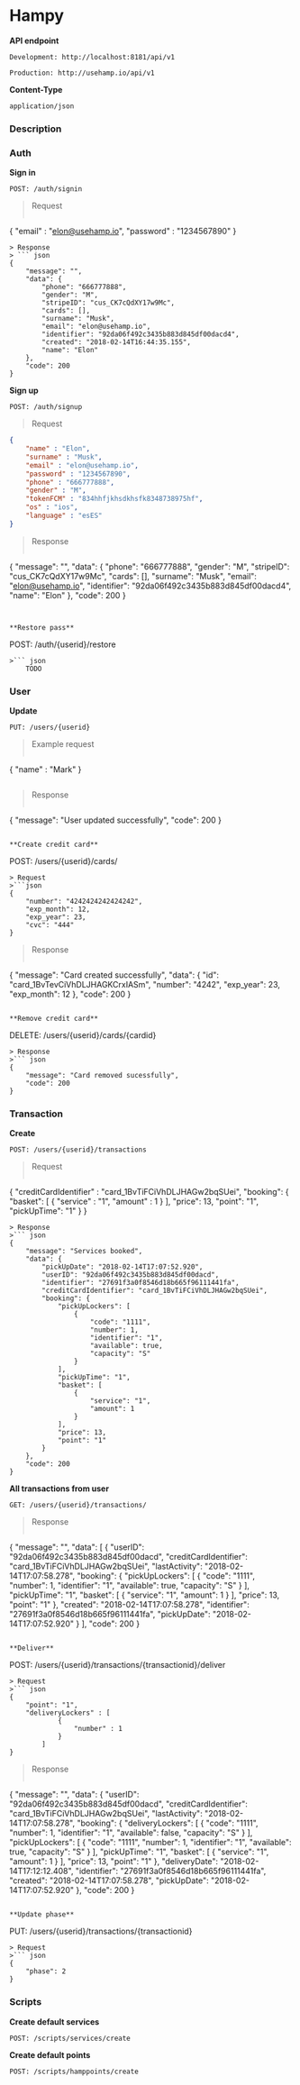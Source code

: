 # Hampy

**API endpoint**

```
Development: http://localhost:8181/api/v1
```
```
Production: http://usehamp.io/api/v1
```

**Content-Type**
```
application/json
```

### Description

### Auth
**Sign in**
```
POST: /auth/signin
```
> Request
> ``` json
{
	"email" : "elon@usehamp.io",
	"password" : "1234567890"
}
```
> Response
> ``` json
{
    "message": "",
    "data": {
        "phone": "666777888",
        "gender": "M",
        "stripeID": "cus_CK7cQdXY17w9Mc",
        "cards": [],
        "surname": "Musk",
        "email": "elon@usehamp.io",
        "identifier": "92da06f492c3435b883d845df00dacd4",
        "created": "2018-02-14T16:44:35.155",
        "name": "Elon"
    },
    "code": 200
}
```


**Sign up**
```
POST: /auth/signup
```

> Request
``` json
{
	"name" : "Elon",
	"surname" : "Musk",
	"email" : "elon@usehamp.io",
	"password" : "1234567890",
	"phone" : "666777888",
	"gender" : "M",
	"tokenFCM" : "834hhfjkhsdkhsfk8348738975hf",
	"os" : "ios",
	"language" : "esES"
}
```

> Response
>``` json
{
    "message": "",
    "data": {
        "phone": "666777888",
        "gender": "M",
        "stripeID": "cus_CK7cQdXY17w9Mc",
        "cards": [],
        "surname": "Musk",
        "email": "elon@usehamp.io",
        "identifier": "92da06f492c3435b883d845df00dacd4",
        "name": "Elon"
    },
    "code": 200
}
```


**Restore pass**
```
POST: /auth/{userid}/restore
```
>``` json
    TODO    
```

### User
**Update**
```
PUT: /users/{userid}
```
> Example request
>``` json
{
	"name" : "Mark"
}
>```

> Response
>``` json
{
    "message": "User updated successfully",
    "code": 200
}
```

**Create credit card**
```
POST: /users/{userid}/cards/
```
> Request
>```json
{
	"number": "4242424242424242",
	"exp_month": 12,
	"exp_year": 23,
	"cvc": "444"
}
```
> Response
>``` json
{
    "message": "Card created successfully",
    "data": {
        "id": "card_1BvTevCiVhDLJHAGKCrxIASm",
        "number": "4242",
        "exp_year": 23,
        "exp_month": 12
    },
    "code": 200
}
```

**Remove credit card**
```
DELETE: /users/{userid}/cards/{cardid}
```
> Response
>``` json
{
    "message": "Card removed sucessfully",
    "code": 200
}
```

### Transaction

**Create**
```
POST: /users/{userid}/transactions
```
> Request
>``` json
{
	"creditCardIdentifier" : "card_1BvTiFCiVhDLJHAGw2bqSUei",
	"booking": {
		"basket": [
			{
				"service" : "1",
				"amount" : 1
			}
		],
		"price": 13,
		"point": "1",
		"pickUpTime": "1"
	}
}
```
> Response
>``` json
{
    "message": "Services booked",
    "data": {
        "pickUpDate": "2018-02-14T17:07:52.920",
        "userID": "92da06f492c3435b883d845df00dacd",
        "identifier": "27691f3a0f8546d18b665f96111441fa",
        "creditCardIdentifier": "card_1BvTiFCiVhDLJHAGw2bqSUei",
        "booking": {
            "pickUpLockers": [
                {
                    "code": "1111",
                    "number": 1,
                    "identifier": "1",
                    "available": true,
                    "capacity": "S"
                }
            ],
            "pickUpTime": "1",
            "basket": [
                {
                    "service": "1",
                    "amount": 1
                }
            ],
            "price": 13,
            "point": "1"
        }
    },
    "code": 200
}
```

**All transactions from user**
```
GET: /users/{userid}/transactions/
```
> Response
>``` json
{
    "message": "",
    "data": [
        {
            "userID": "92da06f492c3435b883d845df00dacd",
            "creditCardIdentifier": "card_1BvTiFCiVhDLJHAGw2bqSUei",
            "lastActivity": "2018-02-14T17:07:58.278",
            "booking": {
                "pickUpLockers": [
                    {
                        "code": "1111",
                        "number": 1,
                        "identifier": "1",
                        "available": true,
                        "capacity": "S"
                    }
                ],
                "pickUpTime": "1",
                "basket": [
                    {
                        "service": "1",
                        "amount": 1
                    }
                ],
                "price": 13,
                "point": "1"
            },
            "created": "2018-02-14T17:07:58.278",
            "identifier": "27691f3a0f8546d18b665f96111441fa",
            "pickUpDate": "2018-02-14T17:07:52.920"
        }
    ],
    "code": 200
}
```

**Deliver**
```
POST: /users/{userid}/transactions/{transactionid}/deliver
```
> Request
>``` json
{
	"point": "1",
	"deliveryLockers" : [
			{
				"number" : 1
			}
		]
}
```
> Response
>```json
{
    "message": "",
    "data": {
        "userID": "92da06f492c3435b883d845df00dacd",
        "creditCardIdentifier": "card_1BvTiFCiVhDLJHAGw2bqSUei",
        "lastActivity": "2018-02-14T17:07:58.278",
        "booking": {
            "deliveryLockers": [
                {
                    "code": "1111",
                    "number": 1,
                    "identifier": "1",
                    "available": false,
                    "capacity": "S"
                }
            ],
            "pickUpLockers": [
                {
                    "code": "1111",
                    "number": 1,
                    "identifier": "1",
                    "available": true,
                    "capacity": "S"
                }
            ],
            "pickUpTime": "1",
            "basket": [
                {
                    "service": "1",
                    "amount": 1
                }
            ],
            "price": 13,
            "point": "1"
        },
        "deliveryDate": "2018-02-14T17:12:12.408",
        "identifier": "27691f3a0f8546d18b665f96111441fa",
        "created": "2018-02-14T17:07:58.278",
        "pickUpDate": "2018-02-14T17:07:52.920"
    },
    "code": 200
}
```

**Update phase**
```
PUT: /users/{userid}/transactions/{transactionid}
```
> Request
>``` json
{
	"phase": 2
}
```

### Scripts

**Create default services**
```
POST: /scripts/services/create
```

**Create default points**
```
POST: /scripts/hamppoints/create
```
